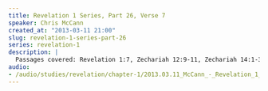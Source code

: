 ```yaml
--- 
title: Revelation 1 Series, Part 26, Verse 7
speaker: Chris McCann
created_at: "2013-03-11 21:00"
slug: revelation-1-series-part-26
series: revelation-1
description: |
  Passages covered: Revelation 1:7, Zechariah 12:9-11, Zechariah 14:1-3, Revelation 20:7-9, Genesis 22:2, Proverbs 4:2-3, Jeremiah 6:22-26, Amos 8:9-10, Luke 23:44-45.
audio: 
- /audio/studies/revelation/chapter-1/2013.03.11_McCann_-_Revelation_1_Series_Part_26.yaml
---
```


